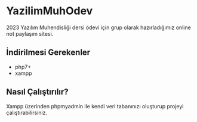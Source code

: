 # YazilimMuhOdev
2023 Yazılım Muhendisliği dersi ödevi için grup olarak hazırladığımız online not paylaşım sitesi.

## İndirilmesi Gerekenler
- php7+
- xampp

## Nasıl Çalıştırılır?
Xampp üzerinden phpmyadmin ile kendi veri tabanınızı oluşturup projeyi çalıştırabilirsiniz.
